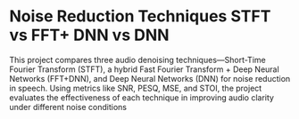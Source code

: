 # Noise Reduction Techniques STFT vs FFT+ DNN vs DNN
 This project compares three audio denoising techniques—Short-Time Fourier Transform (STFT), a hybrid Fast Fourier Transform + Deep Neural Networks (FFT+DNN), and Deep Neural Networks (DNN) for noise reduction in speech. Using metrics like SNR, PESQ, MSE, and STOI, the project evaluates the effectiveness of each technique in improving audio clarity under different noise conditions
